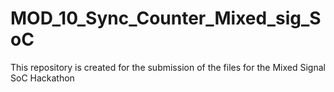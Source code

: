 # MOD_10_Sync_Counter_Mixed_sig_SoC
This repository is created for the submission of the files for the Mixed Signal SoC Hackathon
